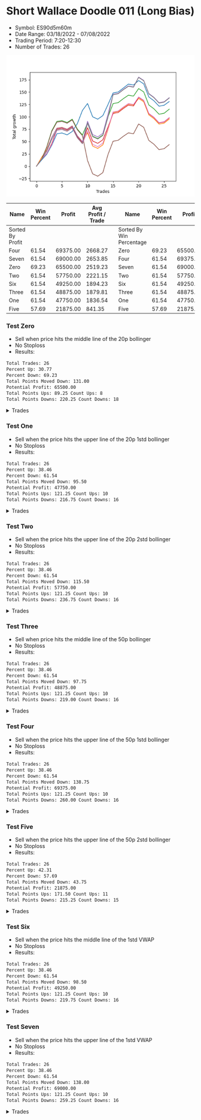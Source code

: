 # Short Wallace Doodle 011 (Long Bias)
- Symbol: ES90d5m60m
- Date Range: 03/18/2022 - 07/08/2022
- Trading Period: 7:20-12:30
- Number of Trades: 26

![Plot](ShortWallaceDoodle011ES90d5m60m(LongBias).png)

| Name | Win Percent | Profit | Avg Profit / Trade |     | Name | Win Percent | Profit | Avg Profit / Trade |
| ---- | ----------- | ------ | ------------------ | --- | ---- | ----------- | ------ | ------------------ |
| Sorted By <br> Profit | | | | | Sorted By <br> Win Percentage ||||
| Four | 61.54 | 69375.00 | 2668.27 |     | Zero | 69.23 | 65500.00 | 2519.23 |
| Seven | 61.54 | 69000.00 | 2653.85 |     | Four | 61.54 | 69375.00 | 2668.27 |
| Zero | 69.23 | 65500.00 | 2519.23 |     | Seven | 61.54 | 69000.00 | 2653.85 |
| Two | 61.54 | 57750.00 | 2221.15 |     | Two | 61.54 | 57750.00 | 2221.15 |
| Six | 61.54 | 49250.00 | 1894.23 |     | Six | 61.54 | 49250.00 | 1894.23 |
| Three | 61.54 | 48875.00 | 1879.81 |     | Three | 61.54 | 48875.00 | 1879.81 |
| One | 61.54 | 47750.00 | 1836.54 |     | One | 61.54 | 47750.00 | 1836.54 |
| Five | 57.69 | 21875.00 | 841.35 |     | Five | 57.69 | 21875.00 | 841.35 |

### Test Zero
* Sell when price hits the middle line of the 20p bollinger
* No Stoploss
* Results:
```
Total Trades: 26
Percent Up: 30.77
Percent Down: 69.23
Total Points Moved Down: 131.00
Potential Profit: 65500.00
Total Points Ups: 89.25 Count Ups: 8
Total Points Downs: 220.25 Count Downs: 18
```

<details><summary>Trades</summary>

<code>In: 2022-03-24 08:45:00		Out: 2022-03-24 09:17:15		Total Position Time: 32:15		Total Move Down: 12.50		Total to Date: 12.50</code> <br />
<code>In: 2022-04-06 10:55:00		Out: 2022-04-06 11:00:10		Total Position Time: 05:10		Total Move Down: 11.50		Total to Date: 24.00</code> <br />
<code>In: 2022-04-06 11:05:00		Out: 2022-04-06 11:08:10		Total Position Time: 03:10		Total Move Down: 18.50		Total to Date: 42.50</code> <br />
<code>In: 2022-04-06 12:05:00		Out: 2022-04-06 12:23:15		Total Position Time: 18:15		Total Move Down: 23.25		Total to Date: 65.75</code> <br />
<code>In: 2022-04-07 12:15:00		Out: 2022-04-07 12:46:00		Total Position Time: 31:00		Total Move Down: 1.50		Total to Date: 67.25</code> <br />
<code>In: 2022-04-13 08:35:00		Out: 2022-04-13 09:35:55		Total Position Time: 60:55		Total Move Down: -3.75		Total to Date: 63.50</code> <br />
<code>In: 2022-04-19 12:25:00		Out: 2022-04-19 12:46:00		Total Position Time: 21:00		Total Move Down: 6.75		Total to Date: 70.25</code> <br />
<code>In: 2022-04-25 11:35:00		Out: 2022-04-25 12:07:15		Total Position Time: 32:15		Total Move Down: 16.00		Total to Date: 86.25</code> <br />
<code>In: 2022-04-25 11:55:00		Out: 2022-04-25 12:07:15		Total Position Time: 12:15		Total Move Down: 26.75		Total to Date: 113.00</code> <br />
<code>In: 2022-05-04 11:05:00		Out: 2022-05-04 11:07:15		Total Position Time: 02:15		Total Move Down: 14.00		Total to Date: 127.00</code> <br />
<code>In: 2022-05-04 12:15:00		Out: 2022-05-04 12:46:00		Total Position Time: 31:00		Total Move Down: -27.00		Total to Date: 100.00</code> <br />
<code>In: 2022-05-16 10:45:00		Out: 2022-05-16 11:45:55		Total Position Time: 60:55		Total Move Down: -4.75		Total to Date: 95.25</code> <br />
<code>In: 2022-05-17 12:10:00		Out: 2022-05-17 12:46:00		Total Position Time: 36:00		Total Move Down: 7.25		Total to Date: 102.50</code> <br />
<code>In: 2022-05-19 08:50:00		Out: 2022-05-19 09:21:05		Total Position Time: 31:05		Total Move Down: 22.25		Total to Date: 124.75</code> <br />
<code>In: 2022-05-19 12:05:00		Out: 2022-05-19 12:18:20		Total Position Time: 13:20		Total Move Down: 23.50		Total to Date: 148.25</code> <br />
<code>In: 2022-05-27 12:30:00		Out: 2022-05-27 12:46:00		Total Position Time: 16:00		Total Move Down: 2.00		Total to Date: 150.25</code> <br />
<code>In: 2022-05-31 09:05:00		Out: 2022-05-31 10:05:55		Total Position Time: 60:55		Total Move Down: 8.00		Total to Date: 158.25</code> <br />
<code>In: 2022-06-21 12:15:00		Out: 2022-06-21 12:35:35		Total Position Time: 20:35		Total Move Down: 8.00		Total to Date: 166.25</code> <br />
<code>In: 2022-06-27 08:00:00		Out: 2022-06-27 09:00:55		Total Position Time: 60:55		Total Move Down: -1.75		Total to Date: 164.50</code> <br />
<code>In: 2022-06-27 08:30:00		Out: 2022-06-27 09:02:05		Total Position Time: 32:05		Total Move Down: 9.00		Total to Date: 173.50</code> <br />
<code>In: 2022-07-01 11:25:00		Out: 2022-07-01 12:25:55		Total Position Time: 60:55		Total Move Down: -6.75		Total to Date: 166.75</code> <br />
<code>In: 2022-07-05 10:40:00		Out: 2022-07-05 11:40:55		Total Position Time: 60:55		Total Move Down: -26.50		Total to Date: 140.25</code> <br />
<code>In: 2022-07-05 11:40:00		Out: 2022-07-05 12:40:55		Total Position Time: 60:55		Total Move Down: -7.75		Total to Date: 132.50</code> <br />
<code>In: 2022-07-05 11:45:00		Out: 2022-07-05 12:45:55		Total Position Time: 60:55		Total Move Down: -11.00		Total to Date: 121.50</code> <br />
<code>In: 2022-07-06 11:45:00		Out: 2022-07-06 12:45:55		Total Position Time: 60:55		Total Move Down: 2.00		Total to Date: 123.50</code> <br />
<code>In: 2022-07-07 12:20:00		Out: 2022-07-07 12:38:25		Total Position Time: 18:25		Total Move Down: 7.50		Total to Date: 131.00</code> <br />


</details>

### Test One
* Sell when the price hits the upper line of the 20p 1std bollinger
* No Stoploss
* Results:
```
Total Trades: 26
Percent Up: 38.46
Percent Down: 61.54
Total Points Moved Down: 95.50
Potential Profit: 47750.00
Total Points Ups: 121.25 Count Ups: 10
Total Points Downs: 216.75 Count Downs: 16
```

<details><summary>Trades</summary>

<code>In: 2022-03-24 08:45:00		Out: 2022-03-24 09:33:55		Total Position Time: 48:55		Total Move Down: 17.75		Total to Date: 17.75</code> <br />
<code>In: 2022-04-06 10:55:00		Out: 2022-04-06 11:09:45		Total Position Time: 14:45		Total Move Down: 16.00		Total to Date: 33.75</code> <br />
<code>In: 2022-04-06 11:05:00		Out: 2022-04-06 11:09:45		Total Position Time: 04:45		Total Move Down: 24.75		Total to Date: 58.50</code> <br />
<code>In: 2022-04-06 12:05:00		Out: 2022-04-06 12:46:00		Total Position Time: 41:00		Total Move Down: 18.75		Total to Date: 77.25</code> <br />
<code>In: 2022-04-07 12:15:00		Out: 2022-04-07 12:46:00		Total Position Time: 31:00		Total Move Down: 1.50		Total to Date: 78.75</code> <br />
<code>In: 2022-04-13 08:35:00		Out: 2022-04-13 09:35:55		Total Position Time: 60:55		Total Move Down: -3.75		Total to Date: 75.00</code> <br />
<code>In: 2022-04-19 12:25:00		Out: 2022-04-19 12:46:00		Total Position Time: 21:00		Total Move Down: 6.75		Total to Date: 81.75</code> <br />
<code>In: 2022-04-25 11:35:00		Out: 2022-04-25 12:35:55		Total Position Time: 60:55		Total Move Down: -20.00		Total to Date: 61.75</code> <br />
<code>In: 2022-04-25 11:55:00		Out: 2022-04-25 12:46:00		Total Position Time: 51:00		Total Move Down: -12.00		Total to Date: 49.75</code> <br />
<code>In: 2022-05-04 11:05:00		Out: 2022-05-04 11:07:20		Total Position Time: 02:20		Total Move Down: 18.00		Total to Date: 67.75</code> <br />
<code>In: 2022-05-04 12:15:00		Out: 2022-05-04 12:46:00		Total Position Time: 31:00		Total Move Down: -27.00		Total to Date: 40.75</code> <br />
<code>In: 2022-05-16 10:45:00		Out: 2022-05-16 11:45:55		Total Position Time: 60:55		Total Move Down: -4.75		Total to Date: 36.00</code> <br />
<code>In: 2022-05-17 12:10:00		Out: 2022-05-17 12:46:00		Total Position Time: 36:00		Total Move Down: 7.25		Total to Date: 43.25</code> <br />
<code>In: 2022-05-19 08:50:00		Out: 2022-05-19 09:40:30		Total Position Time: 50:30		Total Move Down: 30.75		Total to Date: 74.00</code> <br />
<code>In: 2022-05-19 12:05:00		Out: 2022-05-19 12:24:50		Total Position Time: 19:50		Total Move Down: 34.75		Total to Date: 108.75</code> <br />
<code>In: 2022-05-27 12:30:00		Out: 2022-05-27 12:46:00		Total Position Time: 16:00		Total Move Down: 2.00		Total to Date: 110.75</code> <br />
<code>In: 2022-05-31 09:05:00		Out: 2022-05-31 10:05:55		Total Position Time: 60:55		Total Move Down: 8.00		Total to Date: 118.75</code> <br />
<code>In: 2022-06-21 12:15:00		Out: 2022-06-21 12:46:00		Total Position Time: 31:00		Total Move Down: 7.00		Total to Date: 125.75</code> <br />
<code>In: 2022-06-27 08:00:00		Out: 2022-06-27 09:00:55		Total Position Time: 60:55		Total Move Down: -1.75		Total to Date: 124.00</code> <br />
<code>In: 2022-06-27 08:30:00		Out: 2022-06-27 09:11:20		Total Position Time: 41:20		Total Move Down: 13.25		Total to Date: 137.25</code> <br />
<code>In: 2022-07-01 11:25:00		Out: 2022-07-01 12:25:55		Total Position Time: 60:55		Total Move Down: -6.75		Total to Date: 130.50</code> <br />
<code>In: 2022-07-05 10:40:00		Out: 2022-07-05 11:40:55		Total Position Time: 60:55		Total Move Down: -26.50		Total to Date: 104.00</code> <br />
<code>In: 2022-07-05 11:40:00		Out: 2022-07-05 12:40:55		Total Position Time: 60:55		Total Move Down: -7.75		Total to Date: 96.25</code> <br />
<code>In: 2022-07-05 11:45:00		Out: 2022-07-05 12:45:55		Total Position Time: 60:55		Total Move Down: -11.00		Total to Date: 85.25</code> <br />
<code>In: 2022-07-06 11:45:00		Out: 2022-07-06 12:45:55		Total Position Time: 60:55		Total Move Down: 2.00		Total to Date: 87.25</code> <br />
<code>In: 2022-07-07 12:20:00		Out: 2022-07-07 12:46:00		Total Position Time: 26:00		Total Move Down: 8.25		Total to Date: 95.50</code> <br />


</details>

### Test Two
* Sell when the price hits the upper line of the 20p 2std bollinger
* No Stoploss
* Results:
```
Total Trades: 26
Percent Up: 38.46
Percent Down: 61.54
Total Points Moved Down: 115.50
Potential Profit: 57750.00
Total Points Ups: 121.25 Count Ups: 10
Total Points Downs: 236.75 Count Downs: 16
```

<details><summary>Trades</summary>

<code>In: 2022-03-24 08:45:00		Out: 2022-03-24 09:45:55		Total Position Time: 60:55		Total Move Down: 14.25		Total to Date: 14.25</code> <br />
<code>In: 2022-04-06 10:55:00		Out: 2022-04-06 11:15:15		Total Position Time: 20:15		Total Move Down: 24.50		Total to Date: 38.75</code> <br />
<code>In: 2022-04-06 11:05:00		Out: 2022-04-06 11:15:15		Total Position Time: 10:15		Total Move Down: 33.25		Total to Date: 72.00</code> <br />
<code>In: 2022-04-06 12:05:00		Out: 2022-04-06 12:46:00		Total Position Time: 41:00		Total Move Down: 18.75		Total to Date: 90.75</code> <br />
<code>In: 2022-04-07 12:15:00		Out: 2022-04-07 12:46:00		Total Position Time: 31:00		Total Move Down: 1.50		Total to Date: 92.25</code> <br />
<code>In: 2022-04-13 08:35:00		Out: 2022-04-13 09:35:55		Total Position Time: 60:55		Total Move Down: -3.75		Total to Date: 88.50</code> <br />
<code>In: 2022-04-19 12:25:00		Out: 2022-04-19 12:46:00		Total Position Time: 21:00		Total Move Down: 6.75		Total to Date: 95.25</code> <br />
<code>In: 2022-04-25 11:35:00		Out: 2022-04-25 12:35:55		Total Position Time: 60:55		Total Move Down: -20.00		Total to Date: 75.25</code> <br />
<code>In: 2022-04-25 11:55:00		Out: 2022-04-25 12:46:00		Total Position Time: 51:00		Total Move Down: -12.00		Total to Date: 63.25</code> <br />
<code>In: 2022-05-04 11:05:00		Out: 2022-05-04 11:07:40		Total Position Time: 02:40		Total Move Down: 24.50		Total to Date: 87.75</code> <br />
<code>In: 2022-05-04 12:15:00		Out: 2022-05-04 12:46:00		Total Position Time: 31:00		Total Move Down: -27.00		Total to Date: 60.75</code> <br />
<code>In: 2022-05-16 10:45:00		Out: 2022-05-16 11:45:55		Total Position Time: 60:55		Total Move Down: -4.75		Total to Date: 56.00</code> <br />
<code>In: 2022-05-17 12:10:00		Out: 2022-05-17 12:46:00		Total Position Time: 36:00		Total Move Down: 7.25		Total to Date: 63.25</code> <br />
<code>In: 2022-05-19 08:50:00		Out: 2022-05-19 09:50:55		Total Position Time: 60:55		Total Move Down: 36.50		Total to Date: 99.75</code> <br />
<code>In: 2022-05-19 12:05:00		Out: 2022-05-19 12:46:00		Total Position Time: 41:00		Total Move Down: 27.00		Total to Date: 126.75</code> <br />
<code>In: 2022-05-27 12:30:00		Out: 2022-05-27 12:46:00		Total Position Time: 16:00		Total Move Down: 2.00		Total to Date: 128.75</code> <br />
<code>In: 2022-05-31 09:05:00		Out: 2022-05-31 10:05:55		Total Position Time: 60:55		Total Move Down: 8.00		Total to Date: 136.75</code> <br />
<code>In: 2022-06-21 12:15:00		Out: 2022-06-21 12:46:00		Total Position Time: 31:00		Total Move Down: 7.00		Total to Date: 143.75</code> <br />
<code>In: 2022-06-27 08:00:00		Out: 2022-06-27 09:00:55		Total Position Time: 60:55		Total Move Down: -1.75		Total to Date: 142.00</code> <br />
<code>In: 2022-06-27 08:30:00		Out: 2022-06-27 09:25:30		Total Position Time: 55:30		Total Move Down: 15.25		Total to Date: 157.25</code> <br />
<code>In: 2022-07-01 11:25:00		Out: 2022-07-01 12:25:55		Total Position Time: 60:55		Total Move Down: -6.75		Total to Date: 150.50</code> <br />
<code>In: 2022-07-05 10:40:00		Out: 2022-07-05 11:40:55		Total Position Time: 60:55		Total Move Down: -26.50		Total to Date: 124.00</code> <br />
<code>In: 2022-07-05 11:40:00		Out: 2022-07-05 12:40:55		Total Position Time: 60:55		Total Move Down: -7.75		Total to Date: 116.25</code> <br />
<code>In: 2022-07-05 11:45:00		Out: 2022-07-05 12:45:55		Total Position Time: 60:55		Total Move Down: -11.00		Total to Date: 105.25</code> <br />
<code>In: 2022-07-06 11:45:00		Out: 2022-07-06 12:45:55		Total Position Time: 60:55		Total Move Down: 2.00		Total to Date: 107.25</code> <br />
<code>In: 2022-07-07 12:20:00		Out: 2022-07-07 12:46:00		Total Position Time: 26:00		Total Move Down: 8.25		Total to Date: 115.50</code> <br />


</details>

### Test Three
* Sell when price hits the middle line of the 50p bollinger
* No Stoploss
* Results:
```
Total Trades: 26
Percent Up: 38.46
Percent Down: 61.54
Total Points Moved Down: 97.75
Potential Profit: 48875.00
Total Points Ups: 121.25 Count Ups: 10
Total Points Downs: 219.00 Count Downs: 16
```

<details><summary>Trades</summary>

<code>In: 2022-03-24 08:45:00		Out: 2022-03-24 09:45:55		Total Position Time: 60:55		Total Move Down: 14.25		Total to Date: 14.25</code> <br />
<code>In: 2022-04-06 10:55:00		Out: 2022-04-06 11:08:35		Total Position Time: 13:35		Total Move Down: 11.50		Total to Date: 25.75</code> <br />
<code>In: 2022-04-06 11:05:00		Out: 2022-04-06 11:08:35		Total Position Time: 03:35		Total Move Down: 20.25		Total to Date: 46.00</code> <br />
<code>In: 2022-04-06 12:05:00		Out: 2022-04-06 12:27:15		Total Position Time: 22:15		Total Move Down: 29.25		Total to Date: 75.25</code> <br />
<code>In: 2022-04-07 12:15:00		Out: 2022-04-07 12:46:00		Total Position Time: 31:00		Total Move Down: 1.50		Total to Date: 76.75</code> <br />
<code>In: 2022-04-13 08:35:00		Out: 2022-04-13 09:35:55		Total Position Time: 60:55		Total Move Down: -3.75		Total to Date: 73.00</code> <br />
<code>In: 2022-04-19 12:25:00		Out: 2022-04-19 12:46:00		Total Position Time: 21:00		Total Move Down: 6.75		Total to Date: 79.75</code> <br />
<code>In: 2022-04-25 11:35:00		Out: 2022-04-25 12:35:55		Total Position Time: 60:55		Total Move Down: -20.00		Total to Date: 59.75</code> <br />
<code>In: 2022-04-25 11:55:00		Out: 2022-04-25 12:46:00		Total Position Time: 51:00		Total Move Down: -12.00		Total to Date: 47.75</code> <br />
<code>In: 2022-05-04 11:05:00		Out: 2022-05-04 11:20:50		Total Position Time: 15:50		Total Move Down: 30.25		Total to Date: 78.00</code> <br />
<code>In: 2022-05-04 12:15:00		Out: 2022-05-04 12:46:00		Total Position Time: 31:00		Total Move Down: -27.00		Total to Date: 51.00</code> <br />
<code>In: 2022-05-16 10:45:00		Out: 2022-05-16 11:45:55		Total Position Time: 60:55		Total Move Down: -4.75		Total to Date: 46.25</code> <br />
<code>In: 2022-05-17 12:10:00		Out: 2022-05-17 12:46:00		Total Position Time: 36:00		Total Move Down: 7.25		Total to Date: 53.50</code> <br />
<code>In: 2022-05-19 08:50:00		Out: 2022-05-19 09:37:05		Total Position Time: 47:05		Total Move Down: 25.75		Total to Date: 79.25</code> <br />
<code>In: 2022-05-19 12:05:00		Out: 2022-05-19 12:21:15		Total Position Time: 16:15		Total Move Down: 27.50		Total to Date: 106.75</code> <br />
<code>In: 2022-05-27 12:30:00		Out: 2022-05-27 12:46:00		Total Position Time: 16:00		Total Move Down: 2.00		Total to Date: 108.75</code> <br />
<code>In: 2022-05-31 09:05:00		Out: 2022-05-31 10:05:55		Total Position Time: 60:55		Total Move Down: 8.00		Total to Date: 116.75</code> <br />
<code>In: 2022-06-21 12:15:00		Out: 2022-06-21 12:46:00		Total Position Time: 31:00		Total Move Down: 7.00		Total to Date: 123.75</code> <br />
<code>In: 2022-06-27 08:00:00		Out: 2022-06-27 09:00:55		Total Position Time: 60:55		Total Move Down: -1.75		Total to Date: 122.00</code> <br />
<code>In: 2022-06-27 08:30:00		Out: 2022-06-27 09:25:50		Total Position Time: 55:50		Total Move Down: 17.50		Total to Date: 139.50</code> <br />
<code>In: 2022-07-01 11:25:00		Out: 2022-07-01 12:25:55		Total Position Time: 60:55		Total Move Down: -6.75		Total to Date: 132.75</code> <br />
<code>In: 2022-07-05 10:40:00		Out: 2022-07-05 11:40:55		Total Position Time: 60:55		Total Move Down: -26.50		Total to Date: 106.25</code> <br />
<code>In: 2022-07-05 11:40:00		Out: 2022-07-05 12:40:55		Total Position Time: 60:55		Total Move Down: -7.75		Total to Date: 98.50</code> <br />
<code>In: 2022-07-05 11:45:00		Out: 2022-07-05 12:45:55		Total Position Time: 60:55		Total Move Down: -11.00		Total to Date: 87.50</code> <br />
<code>In: 2022-07-06 11:45:00		Out: 2022-07-06 12:45:55		Total Position Time: 60:55		Total Move Down: 2.00		Total to Date: 89.50</code> <br />
<code>In: 2022-07-07 12:20:00		Out: 2022-07-07 12:46:00		Total Position Time: 26:00		Total Move Down: 8.25		Total to Date: 97.75</code> <br />


</details>

### Test Four
* Sell when the price hits the upper line of the 50p 1std bollinger
* No Stoploss
* Results:
```
Total Trades: 26
Percent Up: 38.46
Percent Down: 61.54
Total Points Moved Down: 138.75
Potential Profit: 69375.00
Total Points Ups: 121.25 Count Ups: 10
Total Points Downs: 260.00 Count Downs: 16
```

<details><summary>Trades</summary>

<code>In: 2022-03-24 08:45:00		Out: 2022-03-24 09:45:55		Total Position Time: 60:55		Total Move Down: 14.25		Total to Date: 14.25</code> <br />
<code>In: 2022-04-06 10:55:00		Out: 2022-04-06 11:11:20		Total Position Time: 16:20		Total Move Down: 17.50		Total to Date: 31.75</code> <br />
<code>In: 2022-04-06 11:05:00		Out: 2022-04-06 11:11:20		Total Position Time: 06:20		Total Move Down: 26.25		Total to Date: 58.00</code> <br />
<code>In: 2022-04-06 12:05:00		Out: 2022-04-06 12:46:00		Total Position Time: 41:00		Total Move Down: 18.75		Total to Date: 76.75</code> <br />
<code>In: 2022-04-07 12:15:00		Out: 2022-04-07 12:46:00		Total Position Time: 31:00		Total Move Down: 1.50		Total to Date: 78.25</code> <br />
<code>In: 2022-04-13 08:35:00		Out: 2022-04-13 09:35:55		Total Position Time: 60:55		Total Move Down: -3.75		Total to Date: 74.50</code> <br />
<code>In: 2022-04-19 12:25:00		Out: 2022-04-19 12:46:00		Total Position Time: 21:00		Total Move Down: 6.75		Total to Date: 81.25</code> <br />
<code>In: 2022-04-25 11:35:00		Out: 2022-04-25 12:35:55		Total Position Time: 60:55		Total Move Down: -20.00		Total to Date: 61.25</code> <br />
<code>In: 2022-04-25 11:55:00		Out: 2022-04-25 12:46:00		Total Position Time: 51:00		Total Move Down: -12.00		Total to Date: 49.25</code> <br />
<code>In: 2022-05-04 11:05:00		Out: 2022-05-04 11:34:10		Total Position Time: 29:10		Total Move Down: 41.75		Total to Date: 91.00</code> <br />
<code>In: 2022-05-04 12:15:00		Out: 2022-05-04 12:46:00		Total Position Time: 31:00		Total Move Down: -27.00		Total to Date: 64.00</code> <br />
<code>In: 2022-05-16 10:45:00		Out: 2022-05-16 11:45:55		Total Position Time: 60:55		Total Move Down: -4.75		Total to Date: 59.25</code> <br />
<code>In: 2022-05-17 12:10:00		Out: 2022-05-17 12:46:00		Total Position Time: 36:00		Total Move Down: 7.25		Total to Date: 66.50</code> <br />
<code>In: 2022-05-19 08:50:00		Out: 2022-05-19 09:45:45		Total Position Time: 55:45		Total Move Down: 38.50		Total to Date: 105.00</code> <br />
<code>In: 2022-05-19 12:05:00		Out: 2022-05-19 12:30:05		Total Position Time: 25:05		Total Move Down: 40.50		Total to Date: 145.50</code> <br />
<code>In: 2022-05-27 12:30:00		Out: 2022-05-27 12:46:00		Total Position Time: 16:00		Total Move Down: 2.00		Total to Date: 147.50</code> <br />
<code>In: 2022-05-31 09:05:00		Out: 2022-05-31 10:05:55		Total Position Time: 60:55		Total Move Down: 8.00		Total to Date: 155.50</code> <br />
<code>In: 2022-06-21 12:15:00		Out: 2022-06-21 12:46:00		Total Position Time: 31:00		Total Move Down: 7.00		Total to Date: 162.50</code> <br />
<code>In: 2022-06-27 08:00:00		Out: 2022-06-27 09:00:55		Total Position Time: 60:55		Total Move Down: -1.75		Total to Date: 160.75</code> <br />
<code>In: 2022-06-27 08:30:00		Out: 2022-06-27 09:30:55		Total Position Time: 60:55		Total Move Down: 19.75		Total to Date: 180.50</code> <br />
<code>In: 2022-07-01 11:25:00		Out: 2022-07-01 12:25:55		Total Position Time: 60:55		Total Move Down: -6.75		Total to Date: 173.75</code> <br />
<code>In: 2022-07-05 10:40:00		Out: 2022-07-05 11:40:55		Total Position Time: 60:55		Total Move Down: -26.50		Total to Date: 147.25</code> <br />
<code>In: 2022-07-05 11:40:00		Out: 2022-07-05 12:40:55		Total Position Time: 60:55		Total Move Down: -7.75		Total to Date: 139.50</code> <br />
<code>In: 2022-07-05 11:45:00		Out: 2022-07-05 12:45:55		Total Position Time: 60:55		Total Move Down: -11.00		Total to Date: 128.50</code> <br />
<code>In: 2022-07-06 11:45:00		Out: 2022-07-06 12:45:55		Total Position Time: 60:55		Total Move Down: 2.00		Total to Date: 130.50</code> <br />
<code>In: 2022-07-07 12:20:00		Out: 2022-07-07 12:46:00		Total Position Time: 26:00		Total Move Down: 8.25		Total to Date: 138.75</code> <br />


</details>

### Test Five
* Sell when the price hits the upper line of the 50p 2std bollinger
* No Stoploss
* Results:
```
Total Trades: 26
Percent Up: 42.31
Percent Down: 57.69
Total Points Moved Down: 43.75
Potential Profit: 21875.00
Total Points Ups: 171.50 Count Ups: 11
Total Points Downs: 215.25 Count Downs: 15
```

<details><summary>Trades</summary>

<code>In: 2022-03-24 08:45:00		Out: 2022-03-24 09:45:55		Total Position Time: 60:55		Total Move Down: 14.25		Total to Date: 14.25</code> <br />
<code>In: 2022-04-06 10:55:00		Out: 2022-04-06 11:15:05		Total Position Time: 20:05		Total Move Down: 23.75		Total to Date: 38.00</code> <br />
<code>In: 2022-04-06 11:05:00		Out: 2022-04-06 11:15:05		Total Position Time: 10:05		Total Move Down: 32.50		Total to Date: 70.50</code> <br />
<code>In: 2022-04-06 12:05:00		Out: 2022-04-06 12:46:00		Total Position Time: 41:00		Total Move Down: 18.75		Total to Date: 89.25</code> <br />
<code>In: 2022-04-07 12:15:00		Out: 2022-04-07 12:46:00		Total Position Time: 31:00		Total Move Down: 1.50		Total to Date: 90.75</code> <br />
<code>In: 2022-04-13 08:35:00		Out: 2022-04-13 09:35:55		Total Position Time: 60:55		Total Move Down: -3.75		Total to Date: 87.00</code> <br />
<code>In: 2022-04-19 12:25:00		Out: 2022-04-19 12:46:00		Total Position Time: 21:00		Total Move Down: 6.75		Total to Date: 93.75</code> <br />
<code>In: 2022-04-25 11:35:00		Out: 2022-04-25 12:35:55		Total Position Time: 60:55		Total Move Down: -20.00		Total to Date: 73.75</code> <br />
<code>In: 2022-04-25 11:55:00		Out: 2022-04-25 12:46:00		Total Position Time: 51:00		Total Move Down: -12.00		Total to Date: 61.75</code> <br />
<code>In: 2022-05-04 11:05:00		Out: 2022-05-04 12:05:55		Total Position Time: 60:55		Total Move Down: -50.25		Total to Date: 11.50</code> <br />
<code>In: 2022-05-04 12:15:00		Out: 2022-05-04 12:46:00		Total Position Time: 31:00		Total Move Down: -27.00		Total to Date: -15.50</code> <br />
<code>In: 2022-05-16 10:45:00		Out: 2022-05-16 11:45:55		Total Position Time: 60:55		Total Move Down: -4.75		Total to Date: -20.25</code> <br />
<code>In: 2022-05-17 12:10:00		Out: 2022-05-17 12:46:00		Total Position Time: 36:00		Total Move Down: 7.25		Total to Date: -13.00</code> <br />
<code>In: 2022-05-19 08:50:00		Out: 2022-05-19 09:50:55		Total Position Time: 60:55		Total Move Down: 36.50		Total to Date: 23.50</code> <br />
<code>In: 2022-05-19 12:05:00		Out: 2022-05-19 12:46:00		Total Position Time: 41:00		Total Move Down: 27.00		Total to Date: 50.50</code> <br />
<code>In: 2022-05-27 12:30:00		Out: 2022-05-27 12:46:00		Total Position Time: 16:00		Total Move Down: 2.00		Total to Date: 52.50</code> <br />
<code>In: 2022-05-31 09:05:00		Out: 2022-05-31 10:05:55		Total Position Time: 60:55		Total Move Down: 8.00		Total to Date: 60.50</code> <br />
<code>In: 2022-06-21 12:15:00		Out: 2022-06-21 12:46:00		Total Position Time: 31:00		Total Move Down: 7.00		Total to Date: 67.50</code> <br />
<code>In: 2022-06-27 08:00:00		Out: 2022-06-27 09:00:55		Total Position Time: 60:55		Total Move Down: -1.75		Total to Date: 65.75</code> <br />
<code>In: 2022-06-27 08:30:00		Out: 2022-06-27 09:30:55		Total Position Time: 60:55		Total Move Down: 19.75		Total to Date: 85.50</code> <br />
<code>In: 2022-07-01 11:25:00		Out: 2022-07-01 12:25:55		Total Position Time: 60:55		Total Move Down: -6.75		Total to Date: 78.75</code> <br />
<code>In: 2022-07-05 10:40:00		Out: 2022-07-05 11:40:55		Total Position Time: 60:55		Total Move Down: -26.50		Total to Date: 52.25</code> <br />
<code>In: 2022-07-05 11:40:00		Out: 2022-07-05 12:40:55		Total Position Time: 60:55		Total Move Down: -7.75		Total to Date: 44.50</code> <br />
<code>In: 2022-07-05 11:45:00		Out: 2022-07-05 12:45:55		Total Position Time: 60:55		Total Move Down: -11.00		Total to Date: 33.50</code> <br />
<code>In: 2022-07-06 11:45:00		Out: 2022-07-06 12:45:55		Total Position Time: 60:55		Total Move Down: 2.00		Total to Date: 35.50</code> <br />
<code>In: 2022-07-07 12:20:00		Out: 2022-07-07 12:46:00		Total Position Time: 26:00		Total Move Down: 8.25		Total to Date: 43.75</code> <br />


</details>

### Test Six
* Sell when the price hits the middle line of the 1std VWAP
* No Stoploss
* Results:
```
Total Trades: 26
Percent Up: 38.46
Percent Down: 61.54
Total Points Moved Down: 98.50
Potential Profit: 49250.00
Total Points Ups: 121.25 Count Ups: 10
Total Points Downs: 219.75 Count Downs: 16
```

<details><summary>Trades</summary>

<code>In: 2022-03-24 08:45:00		Out: 2022-03-24 09:45:55		Total Position Time: 60:55		Total Move Down: 14.25		Total to Date: 14.25</code> <br />
<code>In: 2022-04-06 10:55:00		Out: 2022-04-06 11:00:10		Total Position Time: 05:10		Total Move Down: 11.50		Total to Date: 25.75</code> <br />
<code>In: 2022-04-06 11:05:00		Out: 2022-04-06 11:08:10		Total Position Time: 03:10		Total Move Down: 18.50		Total to Date: 44.25</code> <br />
<code>In: 2022-04-06 12:05:00		Out: 2022-04-06 12:26:50		Total Position Time: 21:50		Total Move Down: 28.50		Total to Date: 72.75</code> <br />
<code>In: 2022-04-07 12:15:00		Out: 2022-04-07 12:46:00		Total Position Time: 31:00		Total Move Down: 1.50		Total to Date: 74.25</code> <br />
<code>In: 2022-04-13 08:35:00		Out: 2022-04-13 09:35:55		Total Position Time: 60:55		Total Move Down: -3.75		Total to Date: 70.50</code> <br />
<code>In: 2022-04-19 12:25:00		Out: 2022-04-19 12:46:00		Total Position Time: 21:00		Total Move Down: 6.75		Total to Date: 77.25</code> <br />
<code>In: 2022-04-25 11:35:00		Out: 2022-04-25 12:35:55		Total Position Time: 60:55		Total Move Down: -20.00		Total to Date: 57.25</code> <br />
<code>In: 2022-04-25 11:55:00		Out: 2022-04-25 12:46:00		Total Position Time: 51:00		Total Move Down: -12.00		Total to Date: 45.25</code> <br />
<code>In: 2022-05-04 11:05:00		Out: 2022-05-04 11:20:20		Total Position Time: 15:20		Total Move Down: 26.00		Total to Date: 71.25</code> <br />
<code>In: 2022-05-04 12:15:00		Out: 2022-05-04 12:46:00		Total Position Time: 31:00		Total Move Down: -27.00		Total to Date: 44.25</code> <br />
<code>In: 2022-05-16 10:45:00		Out: 2022-05-16 11:45:55		Total Position Time: 60:55		Total Move Down: -4.75		Total to Date: 39.50</code> <br />
<code>In: 2022-05-17 12:10:00		Out: 2022-05-17 12:46:00		Total Position Time: 36:00		Total Move Down: 7.25		Total to Date: 46.75</code> <br />
<code>In: 2022-05-19 08:50:00		Out: 2022-05-19 09:39:15		Total Position Time: 49:15		Total Move Down: 29.00		Total to Date: 75.75</code> <br />
<code>In: 2022-05-19 12:05:00		Out: 2022-05-19 12:24:45		Total Position Time: 19:45		Total Move Down: 34.00		Total to Date: 109.75</code> <br />
<code>In: 2022-05-27 12:30:00		Out: 2022-05-27 12:46:00		Total Position Time: 16:00		Total Move Down: 2.00		Total to Date: 111.75</code> <br />
<code>In: 2022-05-31 09:05:00		Out: 2022-05-31 10:05:55		Total Position Time: 60:55		Total Move Down: 8.00		Total to Date: 119.75</code> <br />
<code>In: 2022-06-21 12:15:00		Out: 2022-06-21 12:46:00		Total Position Time: 31:00		Total Move Down: 7.00		Total to Date: 126.75</code> <br />
<code>In: 2022-06-27 08:00:00		Out: 2022-06-27 09:00:55		Total Position Time: 60:55		Total Move Down: -1.75		Total to Date: 125.00</code> <br />
<code>In: 2022-06-27 08:30:00		Out: 2022-06-27 09:25:30		Total Position Time: 55:30		Total Move Down: 15.25		Total to Date: 140.25</code> <br />
<code>In: 2022-07-01 11:25:00		Out: 2022-07-01 12:25:55		Total Position Time: 60:55		Total Move Down: -6.75		Total to Date: 133.50</code> <br />
<code>In: 2022-07-05 10:40:00		Out: 2022-07-05 11:40:55		Total Position Time: 60:55		Total Move Down: -26.50		Total to Date: 107.00</code> <br />
<code>In: 2022-07-05 11:40:00		Out: 2022-07-05 12:40:55		Total Position Time: 60:55		Total Move Down: -7.75		Total to Date: 99.25</code> <br />
<code>In: 2022-07-05 11:45:00		Out: 2022-07-05 12:45:55		Total Position Time: 60:55		Total Move Down: -11.00		Total to Date: 88.25</code> <br />
<code>In: 2022-07-06 11:45:00		Out: 2022-07-06 12:45:55		Total Position Time: 60:55		Total Move Down: 2.00		Total to Date: 90.25</code> <br />
<code>In: 2022-07-07 12:20:00		Out: 2022-07-07 12:46:00		Total Position Time: 26:00		Total Move Down: 8.25		Total to Date: 98.50</code> <br />


</details>

### Test Seven
* Sell when the price hits the upper line of the 1std VWAP
* No Stoploss
* Results:
```
Total Trades: 26
Percent Up: 38.46
Percent Down: 61.54
Total Points Moved Down: 138.00
Potential Profit: 69000.00
Total Points Ups: 121.25 Count Ups: 10
Total Points Downs: 259.25 Count Downs: 16
```

<details><summary>Trades</summary>

<code>In: 2022-03-24 08:45:00		Out: 2022-03-24 09:45:55		Total Position Time: 60:55		Total Move Down: 14.25		Total to Date: 14.25</code> <br />
<code>In: 2022-04-06 10:55:00		Out: 2022-04-06 11:09:40		Total Position Time: 14:40		Total Move Down: 15.75		Total to Date: 30.00</code> <br />
<code>In: 2022-04-06 11:05:00		Out: 2022-04-06 11:09:40		Total Position Time: 04:40		Total Move Down: 24.50		Total to Date: 54.50</code> <br />
<code>In: 2022-04-06 12:05:00		Out: 2022-04-06 12:46:00		Total Position Time: 41:00		Total Move Down: 18.75		Total to Date: 73.25</code> <br />
<code>In: 2022-04-07 12:15:00		Out: 2022-04-07 12:46:00		Total Position Time: 31:00		Total Move Down: 1.50		Total to Date: 74.75</code> <br />
<code>In: 2022-04-13 08:35:00		Out: 2022-04-13 09:35:55		Total Position Time: 60:55		Total Move Down: -3.75		Total to Date: 71.00</code> <br />
<code>In: 2022-04-19 12:25:00		Out: 2022-04-19 12:46:00		Total Position Time: 21:00		Total Move Down: 6.75		Total to Date: 77.75</code> <br />
<code>In: 2022-04-25 11:35:00		Out: 2022-04-25 12:35:55		Total Position Time: 60:55		Total Move Down: -20.00		Total to Date: 57.75</code> <br />
<code>In: 2022-04-25 11:55:00		Out: 2022-04-25 12:46:00		Total Position Time: 51:00		Total Move Down: -12.00		Total to Date: 45.75</code> <br />
<code>In: 2022-05-04 11:05:00		Out: 2022-05-04 11:34:05		Total Position Time: 29:05		Total Move Down: 41.00		Total to Date: 86.75</code> <br />
<code>In: 2022-05-04 12:15:00		Out: 2022-05-04 12:46:00		Total Position Time: 31:00		Total Move Down: -27.00		Total to Date: 59.75</code> <br />
<code>In: 2022-05-16 10:45:00		Out: 2022-05-16 11:45:55		Total Position Time: 60:55		Total Move Down: -4.75		Total to Date: 55.00</code> <br />
<code>In: 2022-05-17 12:10:00		Out: 2022-05-17 12:46:00		Total Position Time: 36:00		Total Move Down: 7.25		Total to Date: 62.25</code> <br />
<code>In: 2022-05-19 08:50:00		Out: 2022-05-19 09:50:55		Total Position Time: 60:55		Total Move Down: 36.50		Total to Date: 98.75</code> <br />
<code>In: 2022-05-19 12:05:00		Out: 2022-05-19 12:42:25		Total Position Time: 37:25		Total Move Down: 46.00		Total to Date: 144.75</code> <br />
<code>In: 2022-05-27 12:30:00		Out: 2022-05-27 12:46:00		Total Position Time: 16:00		Total Move Down: 2.00		Total to Date: 146.75</code> <br />
<code>In: 2022-05-31 09:05:00		Out: 2022-05-31 10:05:55		Total Position Time: 60:55		Total Move Down: 8.00		Total to Date: 154.75</code> <br />
<code>In: 2022-06-21 12:15:00		Out: 2022-06-21 12:46:00		Total Position Time: 31:00		Total Move Down: 7.00		Total to Date: 161.75</code> <br />
<code>In: 2022-06-27 08:00:00		Out: 2022-06-27 09:00:55		Total Position Time: 60:55		Total Move Down: -1.75		Total to Date: 160.00</code> <br />
<code>In: 2022-06-27 08:30:00		Out: 2022-06-27 09:30:55		Total Position Time: 60:55		Total Move Down: 19.75		Total to Date: 179.75</code> <br />
<code>In: 2022-07-01 11:25:00		Out: 2022-07-01 12:25:55		Total Position Time: 60:55		Total Move Down: -6.75		Total to Date: 173.00</code> <br />
<code>In: 2022-07-05 10:40:00		Out: 2022-07-05 11:40:55		Total Position Time: 60:55		Total Move Down: -26.50		Total to Date: 146.50</code> <br />
<code>In: 2022-07-05 11:40:00		Out: 2022-07-05 12:40:55		Total Position Time: 60:55		Total Move Down: -7.75		Total to Date: 138.75</code> <br />
<code>In: 2022-07-05 11:45:00		Out: 2022-07-05 12:45:55		Total Position Time: 60:55		Total Move Down: -11.00		Total to Date: 127.75</code> <br />
<code>In: 2022-07-06 11:45:00		Out: 2022-07-06 12:45:55		Total Position Time: 60:55		Total Move Down: 2.00		Total to Date: 129.75</code> <br />
<code>In: 2022-07-07 12:20:00		Out: 2022-07-07 12:46:00		Total Position Time: 26:00		Total Move Down: 8.25		Total to Date: 138.00</code> <br />


</details>